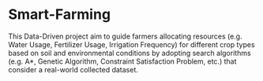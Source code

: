 # Smart-Farming
This Data-Driven project aim to guide farmers allocating resources (e.g. Water Usage, Fertilizer Usage, Irrigation Frequency) for different crop types based on soil and environmental conditions by adopting search algorithms (e.g. A*, Genetic Algorithm, Constraint Satisfaction Problem, etc.) that consider a real-world collected dataset.
